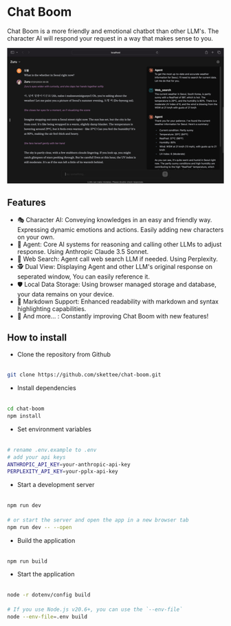 # Chat Boom

Chat Boom is a more friendly and emotional chatbot than other LLM's.  The character AI will respond your request in a way that makes sense to you.

![screenshot01](./doc/screenshot_01.jpg)

## Features

- 🎭 Character AI: Conveying knowledges in an easy and friendly way. Expressing dynamic emotions and actions. Easily adding new characters on your own.
- 🦸 Agent: Core AI systems for reasoning and calling other LLMs to adjust response. Using Anthropic Claude 3.5 Sonnet.
- 🔎 Web Search: Agent call web search LLM if needed. Using Perplexity.
- 🕵️ Dual View: Displaying Agent and other LLM's original response on seperated window, You can easily reference it.
- 🛡️ Local Data Storage: Using browser managed storage and database, your data remains on your device.
- 📜 Markdown Support: Enhanced readability with markdown and syntax highlighting capabilities.
- 🌟 And more... : Constantly improving Chat Boom with new features!

## How to install

- Clone the repository from Github
```bash

git clone https://github.com/skettee/chat-boom.git

```

- Install dependencies
```bash

cd chat-boom
npm install

```

- Set environment variables
```bash

# rename .env.example to .env
# add your api keys
ANTHROPIC_API_KEY=your-anthropic-api-key
PERPLEXITY_API_KEY=your-pplx-api-key

```

- Start a development server
```bash

npm run dev

# or start the server and open the app in a new browser tab
npm run dev -- --open

```

- Build the application
```bash

npm run build

```

- Start the application
```bash

node -r dotenv/config build

# If you use Node.js v20.6+, you can use the `--env-file`
node --env-file=.env build

```
